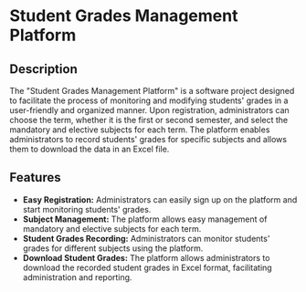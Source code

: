 # Student Grades Management Platform

## Description
The "Student Grades Management Platform" is a software project designed to facilitate the process of monitoring and modifying students' grades in a user-friendly and organized manner. Upon registration, administrators can choose the term, whether it is the first or second semester, and select the mandatory and elective subjects for each term. The platform enables administrators to record students' grades for specific subjects and allows them to download the data in an Excel file.

## Features
- **Easy Registration:** Administrators can easily sign up on the platform and start monitoring students' grades.
- **Subject Management:** The platform allows easy management of mandatory and elective subjects for each term.
- **Student Grades Recording:** Administrators can monitor students' grades for different subjects using the platform.
- **Download Student Grades:** The platform allows administrators to download the recorded student grades in Excel format, facilitating administration and reporting.

